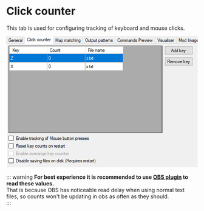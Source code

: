 # Click counter

This tab is used for configuring tracking of keyboard and mouse clicks.  

![l][ClickCounter]


::: warning 
**For best experience it is recommended to use [OBS plugin](./AdditionalPlugins.md#obs-plugin) to read these values.**  
That is because OBS has noticeable read delay when using normal text files, so counts won't be updating in obs as often as they should.  
:::

[ClickCounter]: <./img/ClickCounter.png>